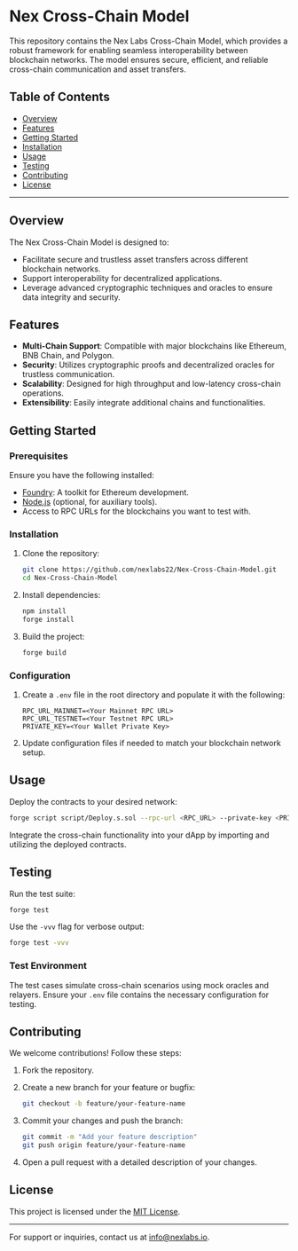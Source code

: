 # Nex Cross-Chain Model

This repository contains the Nex Labs Cross-Chain Model, which provides a robust framework for enabling seamless interoperability between blockchain networks. The model ensures secure, efficient, and reliable cross-chain communication and asset transfers.

## Table of Contents

- [Overview](#overview)
- [Features](#features)
- [Getting Started](#getting-started)
- [Installation](#installation)
- [Usage](#usage)
- [Testing](#testing)
- [Contributing](#contributing)
- [License](#license)

---

## Overview

The Nex Cross-Chain Model is designed to:

- Facilitate secure and trustless asset transfers across different blockchain networks.
- Support interoperability for decentralized applications.
- Leverage advanced cryptographic techniques and oracles to ensure data integrity and security.

## Features

- **Multi-Chain Support**: Compatible with major blockchains like Ethereum, BNB Chain, and Polygon.
- **Security**: Utilizes cryptographic proofs and decentralized oracles for trustless communication.
- **Scalability**: Designed for high throughput and low-latency cross-chain operations.
- **Extensibility**: Easily integrate additional chains and functionalities.

## Getting Started

### Prerequisites

Ensure you have the following installed:

- [Foundry](https://book.getfoundry.sh/): A toolkit for Ethereum development.
- [Node.js](https://nodejs.org/) (optional, for auxiliary tools).
- Access to RPC URLs for the blockchains you want to test with.

### Installation

1. Clone the repository:

   ```bash
   git clone https://github.com/nexlabs22/Nex-Cross-Chain-Model.git
   cd Nex-Cross-Chain-Model
   ```
2. Install dependencies:

   ```bash
   npm install
   forge install
   ```
3. Build the project:

   ```bash
   forge build
   ```

### Configuration

1. Create a `.env` file in the root directory and populate it with the following:

   ```env
   RPC_URL_MAINNET=<Your Mainnet RPC URL>
   RPC_URL_TESTNET=<Your Testnet RPC URL>
   PRIVATE_KEY=<Your Wallet Private Key>
   ```
2. Update configuration files if needed to match your blockchain network setup.

## Usage

Deploy the contracts to your desired network:

```bash
forge script script/Deploy.s.sol --rpc-url <RPC_URL> --private-key <PRIVATE_KEY> --broadcast
```

Integrate the cross-chain functionality into your dApp by importing and utilizing the deployed contracts.

## Testing

Run the test suite:

```bash
forge test
```

Use the `-vvv` flag for verbose output:

```bash
forge test -vvv
```

### Test Environment

The test cases simulate cross-chain scenarios using mock oracles and relayers. Ensure your `.env` file contains the necessary configuration for testing.

## Contributing

We welcome contributions! Follow these steps:

1. Fork the repository.
2. Create a new branch for your feature or bugfix:

   ```bash
   git checkout -b feature/your-feature-name
   ```
3. Commit your changes and push the branch:

   ```bash
   git commit -m "Add your feature description"
   git push origin feature/your-feature-name
   ```
4. Open a pull request with a detailed description of your changes.

## License

This project is licensed under the [MIT License](LICENSE).

---

For support or inquiries, contact us at [info@nexlabs.io](mailto:info@nexlabs.io).
